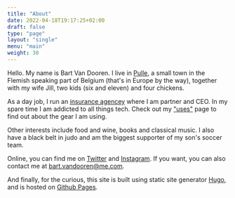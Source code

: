 ```yaml
---
title: "About"
date: 2022-04-18T19:17:25+02:00
draft: false
type: "page"
layout: "single"
menu: "main"
weight: 30
---
```

Hello. My name is Bart Van Dooren. I live in [Pulle][1], a small town in the Flemish speaking part of Belgium (that's in Europe by the way), together with my wife Jill, two kids (six and eleven) and four chickens.

As a day job, I run an [insurance agencey][2] where I am partner and CEO. In my spare time I am addicted to all things tech. Check out my ["uses"][3] page to find out about the gear I am using.

Other interests include food and wine, books and classical music. I also have a black belt in judo and am the biggest supporter of my son's soccer team.

Online, you can find me on [Twitter][4] and [Instagram][5]. If you want, you can also contact me at [bart.vandooren@me.com][mail].

And finally, for the curious, this site is built using static site generator [Hugo][6], and is hosted on [Github Pages][7].

[1]: https://nl.wikipedia.org/wiki/Pulle
[2]: https://www.schellekens-vandooren.be
[3]: /uses/
[4]: https://twitter.com/b_vandooren 
[5]: https://www.instagram.com/bartvandooren/
[6]: https://gohugo.io
[7]: https://pages.github.com
[mail]: mailto://bart.vandooren@me.com
